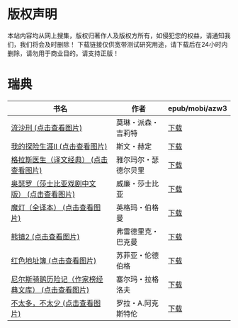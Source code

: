# 版权声明

本站内容均从网上搜集，版权归著作人及版权方所有，如侵犯您的权益，请通知我们，我们将会及时删除！ 下载链接仅供宽带测试研究用途，请下载后在24小时内删除，请勿用于商业目的。请支持正版！

# 瑞典

| 书名 | 作者 | epub/mobi/azw3 |
| --- | --- | --- |
| [流沙刑 (点击查看图片)](https://www.dushupai.com/attachment/2024/06/08/b134243c4c261c33.jpg) | 莫琳・派森・吉莉特 | [下载](https://url89.ctfile.com/f/31084289-1357051519-fb7329?p=8866) |
| [我的探险生涯Ⅱ (点击查看图片)](https://www.dushupai.com/attachment/2024/06/08/c0a57000d0dbaaea.jpg) | 斯文・赫定 | [下载](https://url89.ctfile.com/f/31084289-1357046512-d93082?p=8866) |
| [格拉斯医生（译文经典） (点击查看图片)](https://www.dushupai.com/attachment/2024/06/07/dd5ea9fd4065b7d6.jpg) | 雅尔玛尔・瑟德尔贝里 | [下载](https://url89.ctfile.com/f/31084289-1357042873-c12a32?p=8866) |
| [奥瑟罗（莎士比亚戏剧中文版） (点击查看图片)](https://www.dushupai.com/attachment/2024/06/07/d7a5bfa07fa53288.jpg) | 威廉・莎士比亚 | [下载](https://url89.ctfile.com/f/31084289-1357035262-7ae464?p=8866) |
| [魔灯（全译本） (点击查看图片)](https://www.dushupai.com/attachment/2024/06/07/4d37da3e064c6d67.jpg) | 英格玛・伯格曼 | [下载](https://url89.ctfile.com/f/31084289-1357034596-72fe39?p=8866) |
| [熊镇2 (点击查看图片)](https://www.dushupai.com/attachment/2024/06/06/a40e2a37d43ed6f2.jpg) | 弗雷德里克・巴克曼 | [下载](https://url89.ctfile.com/f/31084289-1357033165-9e1f41?p=8866) |
| [红色地址簿 (点击查看图片)](https://www.dushupai.com/attachment/2024/06/06/2b1dbcb9af36d10c.jpg) | 苏菲亚・伦德伯格 | [下载](https://url89.ctfile.com/f/31084289-1357032307-65c5a3?p=8866) |
| [尼尔斯骑鹅历险记（作家榜经典文库） (点击查看图片)](https://www.dushupai.com/attachment/2024/06/05/66d54bee8cec3e8e.jpg) | 塞尔玛・拉格洛夫 | [下载](https://url89.ctfile.com/f/31084289-1357027837-6e7aff?p=8866) |
| [不太多，不太少 (点击查看图片)](https://www.dushupai.com/attachment/2024/06/04/ad7f72a254fe856d.jpg) | 罗拉・A.阿克斯特伦 | [下载](https://url89.ctfile.com/f/31084289-1357021063-bc15d6?p=8866) |
